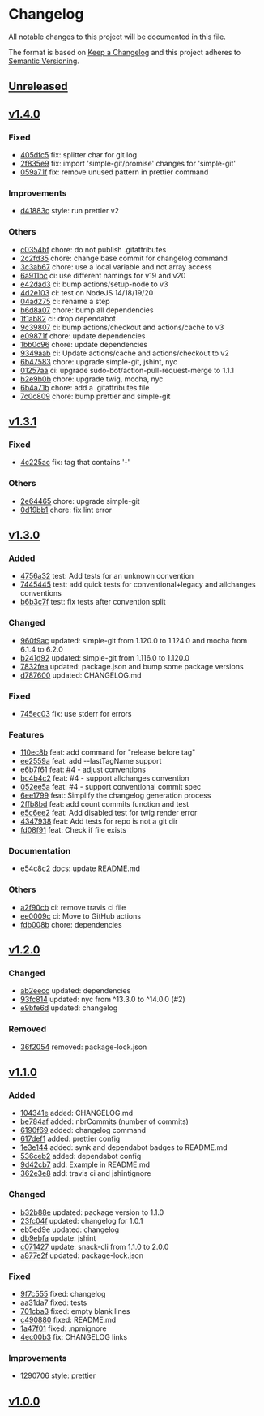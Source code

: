 # Changelog
All notable changes to this project will be documented in this file.

The format is based on [Keep a Changelog](http://keepachangelog.com/en/1.0.0/)
and this project adheres to [Semantic Versioning](http://semver.org/spec/v2.0.0.html).

## [Unreleased]
## [v1.4.0]

### Fixed

- [405dfc5](https://github.com/wdes/changelog/commit/405dfc5830ad6acd39d4093da9ae85c46092329d) fix: splitter char for git log
- [2f835e9](https://github.com/wdes/changelog/commit/2f835e9df9030b80deee7f5bba576ef1ae123fc4) fix: import 'simple-git/promise' changes for 'simple-git'
- [059a71f](https://github.com/wdes/changelog/commit/059a71f048e31dfec78691629679f067fb389199) fix: remove unused pattern in prettier command

### Improvements

- [d41883c](https://github.com/wdes/changelog/commit/d41883c3968bf6f55635be992ed03326fec6b990) style: run prettier v2

### Others

- [c0354bf](https://github.com/wdes/changelog/commit/c0354bf7cb981749c7a26c1f68d1ccee3aa4b465) chore: do not publish .gitattributes
- [2c2fd35](https://github.com/wdes/changelog/commit/2c2fd35810cfa60d82fbc4b333c6e5a7b911692e) chore: change base commit for changelog command
- [3c3ab67](https://github.com/wdes/changelog/commit/3c3ab676e1c074114a89761c85f0638a5c8b6ae0) chore: use a local variable and not array access
- [6a911bc](https://github.com/wdes/changelog/commit/6a911bcad0313feb6c96bdb77d10830b6a070ded) ci: use different namings for v19 and v20
- [e42dad3](https://github.com/wdes/changelog/commit/e42dad30a087fb3cd385a44e135146c75bacc94f) ci: bump actions/setup-node to v3
- [4d2e103](https://github.com/wdes/changelog/commit/4d2e103f194461245794008a3d8830f33f959179) ci: test on NodeJS 14/18/19/20
- [04ad275](https://github.com/wdes/changelog/commit/04ad2750bbe3eecbb781b562b185ecb7300c56f2) ci: rename a step
- [b6d8a07](https://github.com/wdes/changelog/commit/b6d8a074caf08b14dd037c501820c8f6a6f333d6) chore: bump all dependencies
- [1f1ab82](https://github.com/wdes/changelog/commit/1f1ab82f642f60f011283b462a132c6235d931a2) ci: drop dependabot
- [9c39807](https://github.com/wdes/changelog/commit/9c398078505267a9c16c282f9e406a2309f86db6) ci: bump actions/checkout and actions/cache to v3
- [e09871f](https://github.com/wdes/changelog/commit/e09871f87ef000754e2e28ba430cac3b46e5c7e1) chore: update dependencies
- [1bb0c96](https://github.com/wdes/changelog/commit/1bb0c96eb952257799eea0448ce43c030e2eaa53) chore: update dependencies
- [9349aab](https://github.com/wdes/changelog/commit/9349aab7da5e3d5a9802cce5a4b419d0fc94a8d4) ci: Update actions/cache and actions/checkout to v2
- [6b47583](https://github.com/wdes/changelog/commit/6b475838b7fd9535eace4b221559873ac495ad4d) chore: upgrade simple-git, jshint, nyc
- [01257aa](https://github.com/wdes/changelog/commit/01257aab3aa6ef6c8e4cd4a2b13a31dc9ec72701) ci: upgrade sudo-bot/action-pull-request-merge to 1.1.1
- [b2e9b0b](https://github.com/wdes/changelog/commit/b2e9b0b58a8b832bbea060737a8114b8034614a4) chore: upgrade twig, mocha, nyc
- [6b4a71b](https://github.com/wdes/changelog/commit/6b4a71bc86b8b4a0ee7059eb3250a47f4cb856aa) chore: add a .gitattributes file
- [7c0c809](https://github.com/wdes/changelog/commit/7c0c8099800bc62d760d4a706cdd69c85e6c9f54) chore: bump prettier and simple-git

## [v1.3.1]

### Fixed

- [4c225ac](https://github.com/wdes/changelog/commit/4c225ac1879ac8517cf7ac868d1e83fddd704142) fix: tag that contains '-'

### Others

- [2e64465](https://github.com/wdes/changelog/commit/2e64465f9a1f32bf08d6871c2881933107efd62f) chore: upgrade simple-git
- [0d19bb1](https://github.com/wdes/changelog/commit/0d19bb1bfef921796b17fea4237c869766f8f3de) chore: fix lint error

## [v1.3.0]

### Added

- [4756a32](https://github.com/wdes/changelog/commit/4756a32d9e55e4eb06e00855e5b4b42d584aa458) test: Add tests for an unknown convention
- [7445445](https://github.com/wdes/changelog/commit/744544544890872e409b027480dce6182555e94e) test: add quick tests for conventional+legacy and allchanges conventions
- [b6b3c7f](https://github.com/wdes/changelog/commit/b6b3c7ffc76ec63836fb1f23f6827492918d4142) test: fix tests after convention split

### Changed

- [960f9ac](https://github.com/wdes/changelog/commit/960f9acfc2744d2273b6cfabb5037b6ce41cca85) updated: simple-git from 1.120.0 to 1.124.0 and mocha from 6.1.4 to 6.2.0
- [b241d92](https://github.com/wdes/changelog/commit/b241d921b1bae65a359b06fbe2e6160fbd8f9a65) updated: simple-git from 1.116.0 to 1.120.0
- [7832fea](https://github.com/wdes/changelog/commit/7832fea02027800dd2889567d72c0f1cec9f75bf) updated: package.json and bump some package versions
- [d787600](https://github.com/wdes/changelog/commit/d7876006bd5bb95cbcd01387b0b073e3321a3e1f) updated: CHANGELOG.md

### Fixed

- [745ec03](https://github.com/wdes/changelog/commit/745ec03d6de50cf06107fc08ce6bd836286ffa26) fix: use stderr for errors

### Features

- [110ec8b](https://github.com/wdes/changelog/commit/110ec8b97038bf08cf99debd87975871ba827929) feat: add command for "release before tag"
- [ee2559a](https://github.com/wdes/changelog/commit/ee2559aea47b8a40fe52c40601342dfbc45df3fd) feat: add --lastTagName support
- [e6b7f61](https://github.com/wdes/changelog/commit/e6b7f61d5021d53d9fcd16fb935006658cf61f20) feat: #4 - adjust conventions
- [bc4b4c2](https://github.com/wdes/changelog/commit/bc4b4c2696902550ee71ce98dce149184b3b3eda) feat: #4 - support allchanges convention
- [052ee5a](https://github.com/wdes/changelog/commit/052ee5a4be7e339237f3d9e4f5fe9562296b35c7) feat: #4 - support conventional commit spec
- [6ee1799](https://github.com/wdes/changelog/commit/6ee1799e216a528a2439b3b7bfd325406b40e9b2) feat: Simplify the changelog generation process
- [2ffb8bd](https://github.com/wdes/changelog/commit/2ffb8bd6e194d495569f0f02c3d97fb54245117f) feat: add count commits function and test
- [e5c6ee2](https://github.com/wdes/changelog/commit/e5c6ee295cdb5d691a689e059d4de0b32b3b9c74) feat: Add disabled test for twig render error
- [4347938](https://github.com/wdes/changelog/commit/43479387d08e75b7277d8b67c0ac6d4c9c9abf9a) feat: Add tests for repo is not a git dir
- [fd08f91](https://github.com/wdes/changelog/commit/fd08f91653d7771b1c2406d908f786ed96f34314) feat: Check if file exists

### Documentation

- [e54c8c2](https://github.com/wdes/changelog/commit/e54c8c278d3f056bb3be23b85851e246f05b542e) docs: update README.md

### Others

- [a2f90cb](https://github.com/wdes/changelog/commit/a2f90cb7649338bf0c65c501e008ae615d290a34) ci: remove travis ci file
- [ee0009c](https://github.com/wdes/changelog/commit/ee0009cf98205c60505e8c036c77e5466505d6c0) ci: Move to GitHub actions
- [fdb008b](https://github.com/wdes/changelog/commit/fdb008bb539b6289bb2c46682e9d689303049c21) chore: dependencies

## [v1.2.0]

### Changed

- [ab2eecc](https://github.com/wdes/changelog/commit/ab2eecc8935c5ab2dbbf8011a3b2b811bd92f6d4) updated: dependencies
- [93fc814](https://github.com/wdes/changelog/commit/93fc81482365d126eb16c361220fe8e09c60acf0) updated: nyc from ^13.3.0 to ^14.0.0 (#2)
- [e9bfe6d](https://github.com/wdes/changelog/commit/e9bfe6d9dc5e706e860a061423ea881b9404325d) updated: changelog

### Removed

- [36f2054](https://github.com/wdes/changelog/commit/36f20542ec2ee61680e5a619cdc3c692eb3f81c4) removed: package-lock.json

## [v1.1.0]

### Added

- [104341e](https://github.com/wdes/changelog/commit/104341e2e27c41c935635f5eee9a2337233aefc0) added: CHANGELOG.md
- [be784af](https://github.com/wdes/changelog/commit/be784afa520879a15514fdac72c1e776c11d4755) added: nbrCommits (number of commits)
- [6190f69](https://github.com/wdes/changelog/commit/6190f69737da63a9061f473263ebe4d404cc6b70) added: changelog command
- [617def1](https://github.com/wdes/changelog/commit/617def19f4052449c404130a5a51e5bd265e9f2b) added: prettier config
- [1e3e144](https://github.com/wdes/changelog/commit/1e3e144c2a985bc80be8d937abac2ac36610abb3) added: synk and dependabot badges to README.md
- [536ceb2](https://github.com/wdes/changelog/commit/536ceb2f3c856faab8d23064cd0c59abdfd79172) added: dependabot config
- [9d42cb7](https://github.com/wdes/changelog/commit/9d42cb7a9dfa25339aea7f8898375eae712f5166) add: Example in README.md
- [362e3e8](https://github.com/wdes/changelog/commit/362e3e8498be85be017a8a02c55b65e19bd35402) add: travis ci and jshintignore

### Changed

- [b32b88e](https://github.com/wdes/changelog/commit/b32b88e2b3f30f0fdc9c854a58b422fe5e20a864) updated: package version to 1.1.0
- [23fc04f](https://github.com/wdes/changelog/commit/23fc04f4c69be39e338ed307b8339733c3cd3eef) updated: changelog for 1.0.1
- [eb5ed9e](https://github.com/wdes/changelog/commit/eb5ed9e7d24b6bebc98b80da27ee869c1700d072) updated: changelog
- [db9ebfa](https://github.com/wdes/changelog/commit/db9ebfa1df6cb7b931bfb30f315fc2d446d1be93) update: jshint
- [c071427](https://github.com/wdes/changelog/commit/c071427b0c545cee6125d24e42d639543f2474d3) update: snack-cli from 1.1.0 to 2.0.0
- [a877e2f](https://github.com/wdes/changelog/commit/a877e2f3edbbfcce19380afde1dbe817e56c5f63) updated: package-lock.json

### Fixed

- [9f7c555](https://github.com/wdes/changelog/commit/9f7c555a02a971ed2d28bbc57b9ea4698923ed4c) fixed: changelog
- [aa31da7](https://github.com/wdes/changelog/commit/aa31da7c86785c0362188f1912f00975d73a9b00) fixed: tests
- [701cba3](https://github.com/wdes/changelog/commit/701cba3452dfdc1b3fcdd12c79406588d9158f06) fixed: empty blank lines
- [c490880](https://github.com/wdes/changelog/commit/c490880a019d2a4b3969df4bce808a0287276e07) fixed: README.md
- [1a47f01](https://github.com/wdes/changelog/commit/1a47f01a11d366dc53d0c99a71416adb5fd0dbda) fixed: .npmignore
- [4ec00b3](https://github.com/wdes/changelog/commit/4ec00b33569f734bf059736fb128a15cf25c68a6) fix: CHANGELOG links

### Improvements

- [1290706](https://github.com/wdes/changelog/commit/129070659f6c2709831899097c0cf10a0522112c) style: prettier

## [v1.0.0]

[Unreleased]: https://github.com/wdes/changelog/compare/v1.4.0...HEAD
[v1.4.0]: https://github.com/wdes/changelog/compare/v1.3.1...v1.4.0
[v1.3.1]: https://github.com/wdes/changelog/compare/v1.3.0...v1.3.1
[v1.3.0]: https://github.com/wdes/changelog/compare/v1.2.0...v1.3.0
[v1.2.0]: https://github.com/wdes/changelog/compare/v1.1.0...v1.2.0
[v1.1.0]: https://github.com/wdes/changelog/compare/v1.0.0...v1.1.0
[v1.0.0]: https://github.com/wdes/changelog/compare/v1.0.0...v1.0.0


